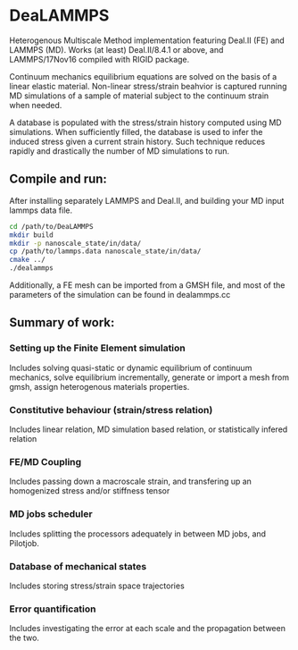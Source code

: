 # DeaLAMMPS
Heterogenous Multiscale Method implementation featuring Deal.II (FE) and LAMMPS (MD). Works (at least) Deal.II/8.4.1 or above, and LAMMPS/17Nov16 compiled with RIGID package.

Continuum mechanics equilibrium equations are solved on the basis of a linear elastic material. Non-linear stress/strain beahvior is captured running MD simulations of a sample of material subject to the continuum strain when needed. 

A database is populated with the stress/strain history computed using MD simulations. When sufficiently filled, the database is used to infer the induced stress given a current strain history. Such technique reduces rapidly and drastically the number of MD simulations to run.

## Compile and run:
After installing separately LAMMPS and Deal.II, and building your MD input lammps data file.
```sh
cd /path/to/DeaLAMMPS
mkdir build
mkdir -p nanoscale_state/in/data/
cp /path/to/lammps.data nanoscale_state/in/data/
cmake ../
./dealammps
```
Additionally, a FE mesh can be imported from a GMSH file, and most of the parameters of the simulation can be found in dealammps.cc

## Summary of work:

### Setting up the Finite Element simulation
Includes solving quasi-static or dynamic equilibrium of continuum mechanics, solve equilibrium incrementally, generate or import a mesh from gmsh, assign heterogenous materials properties.

### Constitutive behaviour (strain/stress relation)
Includes linear relation, MD simulation based relation, or statistically infered relation

### FE/MD Coupling
Includes passing down a macroscale strain, and transfering up an homogenized stress and/or stiffness tensor

### MD jobs scheduler
Includes splitting the processors adequately in between MD jobs, and Pilotjob.

### Database of mechanical states
Includes storing stress/strain space trajectories

### Error quantification
Includes investigating the error at each scale and the propagation between the two.
